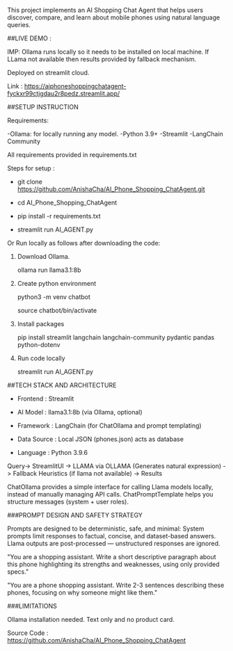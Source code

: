 This project implements an AI Shopping Chat Agent that helps users discover, compare, and learn about mobile phones using natural language queries.

##LIVE DEMO :

IMP: Ollama runs locally so it needs to be installed on local machine.
If LLama not available then results provided by fallback mechanism. 

Deployed on streamlit cloud.

Link : https://aiphoneshoppingchatagent-fyckxr99ctjgdau2r8pedz.streamlit.app/

##SETUP INSTRUCTION

Requirements:

-Ollama: for locally running any model.
-Python 3.9+
-Streamlit
-LangChain Community

All requirements provided in requirements.txt

Steps for setup :

- git clone https://github.com/AnishaCha/AI_Phone_Shopping_ChatAgent.git

- cd AI_Phone_Shopping_ChatAgent

- pip install -r requirements.txt

- streamlit run AI_AGENT.py

Or Run locally as follows after downloading the code: 

1. Download Ollama.

	ollama run llama3.1:8b

2. Create python environment

	python3 -m venv chatbot

	source chatbot/bin/activate

3. Install packages

	pip install streamlit langchain langchain-community pydantic pandas python-dotenv

4. Run code locally

	streamlit run AI_AGENT.py

##TECH STACK AND ARCHITECTURE

* Frontend  :  	Streamlit

* AI Model  :  	llama3.1:8b (via Ollama, optional)

* Framework  :  	LangChain (for ChatOllama and prompt templating)

* Data Source  :  	Local JSON (phones.json) acts as database

* Language  :  	Python 3.9.6

Query-> StreamlitUI -> LLAMA via OLLAMA (Generates natural expression) -> Fallback Heuristics (if llama not available) -> Results 

ChatOllama provides a simple interface for calling Llama models locally, instead of manually managing API calls.
ChatPromptTemplate helps you structure messages (system + user roles).

###PROMPT DESIGN AND SAFETY STRATEGY

Prompts are designed to be deterministic, safe, and minimal:
System prompts limit responses to factual, concise, and dataset-based answers.
Llama outputs are post-processed — unstructured responses are ignored.

"You are a shopping assistant. Write a short descriptive paragraph about this phone highlighting its strengths and weaknesses, using only provided specs."

"You are a phone shopping assistant. Write 2-3 sentences describing these phones, focusing on why someone might like them."

###LIMITATIONS

Ollama installation needed.
Text only and no product card.

Source Code : https://github.com/AnishaCha/AI_Phone_Shopping_ChatAgent








